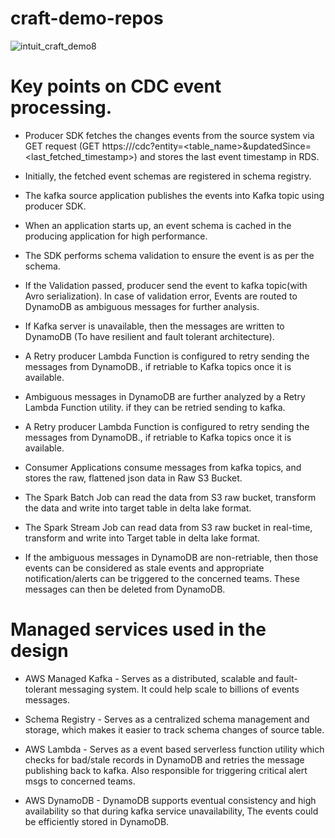 # craft-demo-repos

![intuit_craft_demo8](https://github.com/user-attachments/assets/17ec9fca-c80f-47f5-8ca5-0309118d3964)



# Key points on CDC event processing.

* Producer SDK fetches the changes events from the source system via GET request (GET https://<domain>/cdc?entity=<table_name>&updatedSince=<last_fetched_timestamp>) and stores the last event timestamp in RDS.
  
* Initially, the fetched event schemas are registered in schema registry.
  
* The kafka source application publishes the events into Kafka topic using producer SDK.
  
* When an application starts up, an event schema is cached in the producing application for high performance.
  
* The SDK performs schema validation to ensure the event is as per the schema.
  
* If the Validation passed, producer send the event to kafka topic(with Avro serialization). In case of validation error, Events are routed to DynamoDB as ambiguous messages for further analysis.
  
* If Kafka server is unavailable, then the messages are written to DynamoDB (To have resilient and fault tolerant architecture). 

* A Retry producer Lambda Function is configured to retry sending the messages from DynamoDB., if retriable to Kafka topics once it is available.
  
* Ambiguous messages in DynamoDB are further analyzed by a Retry Lambda Function utility. if they can be retried sending to kafka.
  
* A Retry producer Lambda Function is configured to retry sending the messages from DynamoDB., if retriable to Kafka topics once it is available.
  
* Consumer Applications consume messages from kafka topics, and stores the raw, flattened json data in Raw S3 Bucket.
  
* The Spark Batch Job can read the data from S3 raw bucket, transform the data and write into target table in delta lake format.
  
* The Spark Stream Job can read data from S3 raw bucket in real-time, transform and write into Target table in delta lake format.
  
* If the ambiguous messages  in DynamoDB are non-retriable, then those events can be considered as stale events and appropriate notification/alerts can be triggered to the concerned teams. These messages can then be deleted from DynamoDB.


# Managed services used in the design

* AWS Managed Kafka - Serves as a distributed, scalable and fault-tolerant messaging system. It could help scale to billions of events messages.

* Schema Registry - Serves as a centralized schema management and storage, which makes it easier to track schema changes of source table.

* AWS Lambda - Serves as a event based serverless function utility which checks for bad/stale records in DynamoDB and retries the message publishing back to kafka. Also responsible for triggering critical alert msgs to concerned teams.

* AWS DynamoDB - DynamoDB supports eventual consistency and high availability so that during kafka service unavailability, The events could be efficiently stored in DynamoDB. 
